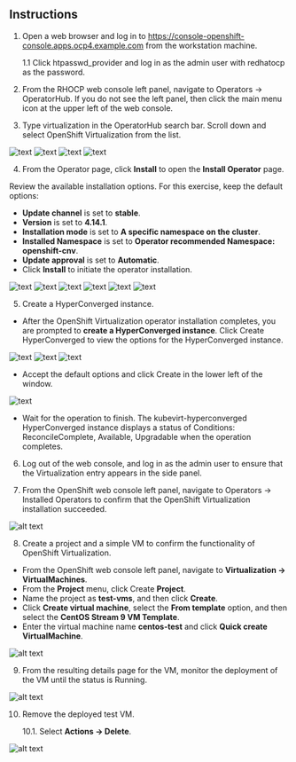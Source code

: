 ## Instructions

1. Open a web browser and log in to https://console-openshift-console.apps.ocp4.example.com from the workstation machine.

    1.1   Click htpasswd_provider and log in as the admin user with redhatocp as the password.

2. From the RHOCP web console left panel, navigate to Operators → OperatorHub. If you do not see the left panel, then click the main menu icon at the upper left of the web console.

3. Type virtualization in the OperatorHub search bar. Scroll down and select OpenShift Virtualization from the list.

![text](../images/01.png) 
![text](../images/02.png) 
![text](../images/03.png) 
![text](../images/04.png) 

4. From the Operator page, click **Install** to open the **Install Operator** page.

Review the available installation options. For this exercise, keep the default options:

- **Update channel** is set to **stable**.
- **Version** is set to **4.14.1**.
- **Installation mode** is set to **A specific namespace on the cluster**.
- **Installed Namespace** is set to **Operator recommended Namespace: openshift-cnv**.
- **Update approval** is set to **Automatic**.
- Click **Install** to initiate the operator installation.


![text](../images/05.png) 
![text](../images/07.png) 
![text](../images/08.png) 
![text](../images/09.png) 
![text](../images/10.png) 
![text](../images/11.png) 

5. Create a HyperConverged instance.

-  After the OpenShift Virtualization operator installation completes, you are prompted to **create a HyperConverged instance**. Click Create HyperConverged to view the options for the HyperConverged instance.


![text](../images/14.png) 
![text](../images/15.png) 
![text](../images/18.png) 

-  Accept the default options and click Create in the lower left of the window.


![text](../images/20.png) 

-  Wait for the operation to finish. The kubevirt-hyperconverged HyperConverged instance displays a status of Conditions: ReconcileComplete, Available, Upgradable when the operation completes.

6.  Log out of the web console, and log in as the admin user to ensure that the Virtualization entry appears in the side panel.

7.  From the OpenShift web console left panel, navigate to Operators → Installed Operators to confirm that the OpenShift Virtualization installation succeeded.

![alt text](../images/22.png)

8. Create a project and a simple VM to confirm the functionality of OpenShift Virtualization.

-  From the OpenShift web console left panel, navigate to **Virtualization → VirtualMachines**.
-  From the **Project** menu, click Create **Project**.
-  Name the project as **test-vms**, and then click **Create**.
-  Click **Create virtual machine**, select the **From template** option, and then select the **CentOS Stream 9 VM Template**.
-  Enter the virtual machine name **centos-test** and click **Quick create VirtualMachine**.

![alt text](../images/centos_vm.png)

9. From the resulting details page for the VM, monitor the deployment of the VM until the status is Running.

![alt text](../images/review_create_new.png)

10. Remove the deployed test VM.

    10.1. Select **Actions → Delete**.

![alt text](../images/vm_delete_confirm.png)

